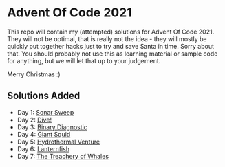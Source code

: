 Advent Of Code 2021
===================

This repo will contain my (attempted) solutions for Advent Of Code 2021. They will not be optimal, that is really not
the idea - they will mostly be quickly put together hacks just to try and save Santa in time. Sorry about that. You
should probably not use this as learning material or sample code for anything, but we will let that up to your
judgement.

Merry Christmas :)

Solutions Added
---------------

- Day 1: [Sonar Sweep](./src/001/)
- Day 2: [Dive!](./src/002/)
- Day 3: [Binary Diagnostic](./src/003/)
- Day 4: [Giant Squid](./src/004/)
- Day 5: [Hydrothermal Venture](./src/005/)
- Day 6: [Lanternfish](./src/006/)
- Day 7: [The Treachery of Whales](./src/007/)
